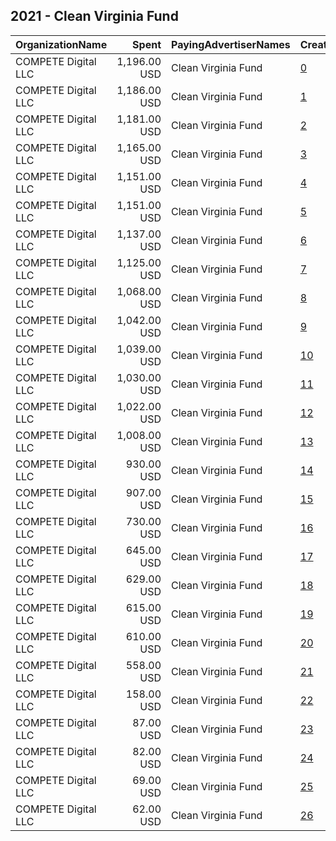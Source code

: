 ## 2021 - Clean Virginia Fund 
|OrganizationName|Spent|PayingAdvertiserNames|CreativeUrls|Impressions|Genders|AgeBrackets|CountryCodes|BillingAddresses|CandidateBallotInformation|
|:---|---:|:---|:---|---:|:---|:---|:---|:---|:---|
|COMPETE Digital LLC|1,196.00 USD|Clean Virginia Fund|[0](https://www.snap.com/political-ads/asset/21dc826966e96980d125f3ed3ac3d70772cc6e7f19ea3b2aa7d0512d906d8b40?mediaType=mp4)|56,190||18+|united states|"1317 Potomac Ave SE,Washington,20003,US"|Clean Virginia Fund|
|COMPETE Digital LLC|1,186.00 USD|Clean Virginia Fund|[1](https://www.snap.com/political-ads/asset/4fd8d52a08b51b2cc34a3a393d01d7c3b84e80229755591cbee7b98ff2a8ccca?mediaType=mp4)|57,115||18+|united states|"1317 Potomac Ave SE,Washington,20003,US"|Clean Virginia Fund|
|COMPETE Digital LLC|1,181.00 USD|Clean Virginia Fund|[2](https://www.snap.com/political-ads/asset/4648cf0e3196ef18a606252e22921ba3132c95c8d5663b751efe92afd94207b1?mediaType=mp4)|56,722||18+|united states|"1317 Potomac Ave SE,Washington,20003,US"|Clean Virginia Fund|
|COMPETE Digital LLC|1,165.00 USD|Clean Virginia Fund|[3](https://www.snap.com/political-ads/asset/91105bfaa784f2ffe761059d47e7cb7b723dde98c742c170ce134765b56cfefc?mediaType=mp4)|50,912||18+|united states|"1317 Potomac Ave SE,Washington,20003,US"|Clean Virginia Fund|
|COMPETE Digital LLC|1,151.00 USD|Clean Virginia Fund|[4](https://www.snap.com/political-ads/asset/057c8b539208e118ee54a3605c89f01cb81543692338185f4fbf9904c9dfd993?mediaType=mp4)|54,704||18+|united states|"1317 Potomac Ave SE,Washington,20003,US"|Clean Virginia Fund|
|COMPETE Digital LLC|1,151.00 USD|Clean Virginia Fund|[5](https://www.snap.com/political-ads/asset/200ec7ac613e483e8001c411fc6f581c75436f42feacba1e08f3be85fb824995?mediaType=mp4)|52,360||18+|united states|"1317 Potomac Ave SE,Washington,20003,US"|Clean Virginia Fund|
|COMPETE Digital LLC|1,137.00 USD|Clean Virginia Fund|[6](https://www.snap.com/political-ads/asset/3de29e1da0c9126d161c045875d89acdcbcdd41fb6dd507f7b7858fb491b1bc9?mediaType=mp4)|51,813||18+|united states|"1317 Potomac Ave SE,Washington,20003,US"|Clean Virginia Fund|
|COMPETE Digital LLC|1,125.00 USD|Clean Virginia Fund|[7](https://www.snap.com/political-ads/asset/ab9e4d5f03c3784562c57ba32d5bb9f69c52eca28ff59335ab30a8d8ed7a6904?mediaType=mp4)|40,158||18+|united states|"1317 Potomac Ave SE,Washington,20003,US"|Clean Virginia Fund|
|COMPETE Digital LLC|1,068.00 USD|Clean Virginia Fund|[8](https://www.snap.com/political-ads/asset/8b2a49aae691977f9edfd5b7c73e095259742d0f62ef8ea9d5bb85eb83b4d91f?mediaType=mp4)|48,505||18+|united states|"1317 Potomac Ave SE,Washington,20003,US"|Clean Virginia Fund|
|COMPETE Digital LLC|1,042.00 USD|Clean Virginia Fund|[9](https://www.snap.com/political-ads/asset/b3f7192ed57aebdc08f4e44bb4c861faa003b54c0cd590d304f0a23313924a63?mediaType=mp4)|39,939||18+|united states|"1317 Potomac Ave SE,Washington,20003,US"|Clean Virginia Fund|
|COMPETE Digital LLC|1,039.00 USD|Clean Virginia Fund|[10](https://www.snap.com/political-ads/asset/8c89e7b4520dc96363df1812611ac8838058aa0a9a9452cbefea77b85587ab9e?mediaType=mp4)|46,235||18+|united states|"1317 Potomac Ave SE,Washington,20003,US"|Clean Virginia Fund|
|COMPETE Digital LLC|1,030.00 USD|Clean Virginia Fund|[11](https://www.snap.com/political-ads/asset/18228afb4efdcf5cba017e5f1180a11a4232e48274d8539dcef34b556509cf0a?mediaType=mp4)|40,260||18+|united states|"1317 Potomac Ave SE,Washington,20003,US"|Clean Virginia Fund|
|COMPETE Digital LLC|1,022.00 USD|Clean Virginia Fund|[12](https://www.snap.com/political-ads/asset/9633f0c85ac506cd7ee7441f597ec49d6d5d8ccb7224493ffd5e90dd32db4397?mediaType=mp4)|45,614||18+|united states|"1317 Potomac Ave SE,Washington,20003,US"|Clean Virginia Fund|
|COMPETE Digital LLC|1,008.00 USD|Clean Virginia Fund|[13](https://www.snap.com/political-ads/asset/f442ee519c66a0153d9a06173f9691be9ce6cbb46c600925485444b460628286?mediaType=mp4)|39,785||18+|united states|"1317 Potomac Ave SE,Washington,20003,US"|Clean Virginia Fund|
|COMPETE Digital LLC|930.00 USD|Clean Virginia Fund|[14](https://www.snap.com/political-ads/asset/044e7ea91018f9782ab916758585c507479d6ca95a6d05b6753fa0a2255041cf?mediaType=mp4)|59,731||18+|united states|"1317 Potomac Ave SE,Washington,20003,US"|Jay Jones|
|COMPETE Digital LLC|907.00 USD|Clean Virginia Fund|[15](https://www.snap.com/political-ads/asset/7e4e0f2264ca20b557daafc0919957579b747d177157bd469766ac167c3d0701?mediaType=mp4)|31,192||18+|united states|"1317 Potomac Ave SE,Washington,20003,US"|Clean Virginia Fund|
|COMPETE Digital LLC|730.00 USD|Clean Virginia Fund|[16](https://www.snap.com/political-ads/asset/477a063871971fdad3c212708cb9c9dd0b9f142f895c27db0830a89b006d746f?mediaType=mp4)|46,699||18+|united states|"1317 Potomac Ave SE,Washington,20003,US"|Jay Jones|
|COMPETE Digital LLC|645.00 USD|Clean Virginia Fund|[17](https://www.snap.com/political-ads/asset/80e41963e80dcdc7b7451bee1badc73994d87b0df30a22056ad0321771b9e6df?mediaType=mp4)|39,245||18+|united states|"1317 Potomac Ave SE,Washington,20003,US"|Jennifer Carroll Foy|
|COMPETE Digital LLC|629.00 USD|Clean Virginia Fund|[18](https://www.snap.com/political-ads/asset/56600f44d6d9958156058fbb786c68a7c6daa8c3012ecc11d69e237e8dbfaa86?mediaType=mp4)|22,561||18+|united states|"1317 Potomac Ave SE,Washington,20003,US"|Clean Virginia Fund|
|COMPETE Digital LLC|615.00 USD|Clean Virginia Fund|[19](https://www.snap.com/political-ads/asset/98926700e24b6fc2b182a65f36a396d6602f23ccc5c4834b6f7d193e0b9e6094?mediaType=mp4)|38,471||18+|united states|"1317 Potomac Ave SE,Washington,20003,US"|Jennifer Carroll Foy|
|COMPETE Digital LLC|610.00 USD|Clean Virginia Fund|[20](https://www.snap.com/political-ads/asset/9610b7711710e6bd801c51fd0f85e4c6844d2ff63afa3890a343b495c5661e1f?mediaType=mp4)|43,755||18+|united states|"1317 Potomac Ave SE,Washington,20003,US"|Jennifer Carroll Foy|
|COMPETE Digital LLC|558.00 USD|Clean Virginia Fund|[21](https://www.snap.com/political-ads/asset/90caa3cbd66fb83238de1afbde2c0cfd6d97f58e50c896ec59b46eed27bd04ed?mediaType=mp4)|39,569||18+|united states|"1317 Potomac Ave SE,Washington,20003,US"|Jennifer Carroll Foy|
|COMPETE Digital LLC|158.00 USD|Clean Virginia Fund|[22](https://www.snap.com/political-ads/asset/d8460f037b7bd552e4fe704061e184e5db23c6fe021d579c39cd26ec9e537739?mediaType=jpg)|12,425||18+|united states|"1317 Potomac Ave SE,Washington,20003,US"||
|COMPETE Digital LLC|87.00 USD|Clean Virginia Fund|[23](https://www.snap.com/political-ads/asset/d8460f037b7bd552e4fe704061e184e5db23c6fe021d579c39cd26ec9e537739?mediaType=jpg)|12,992||18+|united states|"1317 Potomac Ave SE,Washington,20003,US"||
|COMPETE Digital LLC|82.00 USD|Clean Virginia Fund|[24](https://www.snap.com/political-ads/asset/ad148583e2840416c6f851206b5dc69a59a3f29550996a7a53ef98c6eb8a3a76?mediaType=mp4)|3,652||18+|united states|"1317 Potomac Ave SE,Washington,20003,US"|Clean Virginia Fund|
|COMPETE Digital LLC|69.00 USD|Clean Virginia Fund|[25](https://www.snap.com/political-ads/asset/d20a1132d8417fc57218c7cb201f2162efd9b215b78b0ea690ab44c6715ab469?mediaType=jpg)|5,013||18+|united states|"1317 Potomac Ave SE,Washington,20003,US"||
|COMPETE Digital LLC|62.00 USD|Clean Virginia Fund|[26](https://www.snap.com/political-ads/asset/d20a1132d8417fc57218c7cb201f2162efd9b215b78b0ea690ab44c6715ab469?mediaType=jpg)|8,404||18+|united states|"1317 Potomac Ave SE,Washington,20003,US"||
